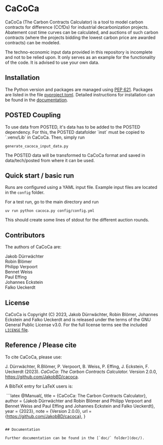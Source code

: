 # CaCoCa

CaCoCa (The Carbon Contracts Calculator) is a tool to model carbon contracts for difference (CCfDs) for industrial decarbonization projects. Abatement cost time curves can be calculated, and auctions of such carbon contracts (where the projects bidding the lowest carbon price are awarded contracts) can be modeled.

The techno-economic input data provided in this repository is incomplete and not to be relied upon. It only serves as an example for the functionality of the code. It is advised to use your own data.

## Installation

The Python version and packages are managed using [PEP 621](https://peps.python.org/pep-0621/). Packages are listed in the file [pyproject.toml](pyproject.toml). Detailed instructions for installation can be found in the [documentation](doc/100_getting_started.md).

## POSTED Coupling

To use data from POSTED, it's data has to be added to the POSTED dependency. For this, the POSTED datafolder ´inst´ must be copied to ´.venv/Lib´ in CaCoCa. Then, simply run 

```
generate_cacoca_input_data.py
```

The POSTED data will be transformed to CaCoCa format and saved in data/tech/posted from where it can be used.

## Quick start / basic run

Runs are configured using a YAML input file. Example input files are located in the `config` folder.

For a test run, go to the main directory and run

```
uv run python cacoca.py config/config.yml
```

This should create some lines of stdout for the different auction rounds.

## Contributors

The authors of CaCoCa are:

Jakob Dürrwächter\
Robin Blömer\
Philipp Verpoort\
Bennet Weiss\
Paul Effing\
Johannes Eckstein\
Falko Ueckerdt

## License

CaCoCa is Copyright (C) 2023, Jakob Dürrwächter, Robin Blömer, Johannes Eckstein and Falko Ueckerdt and is released under the terms of the
GNU General Public License v3.0. For the full license terms see
the included [`LICENSE` file](LICENSE).

## Reference / Please cite

To cite CaCoCa, please use:

J. Dürrwächter, R.Blömer, P. Verpoort, B. Weiss, P. Effing, J. Eckstein, F. Ueckerdt (2023). _CaCoCa: The Carbon Contracts Calculator._ Version 2.0.0, <https://github.com/JakobBD/cacoca>.

A BibTeX entry for LaTeX users is:

 ```latex
@Manual{,
  title = {CaCoCa: The Carbon Contracts Calculator},
  author = {Jakob Dürrwächter and Robin Blömer and Philipp Verpoort and Bennet Weiss and Paul Effing and Johannes Eckstein and Falko Ueckerdt},
  year = {2023},
  note = {Version 2.0.0},
  url = {https://github.com/JakobBD/cacoca},
}
```

## Documentation

Further documentation can be found in the [`doc/` folder](doc/).


